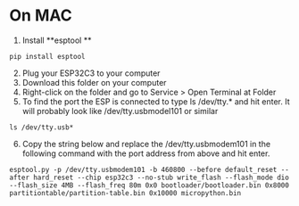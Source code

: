 # On MAC
1. Install **esptool **
  ```
  pip install esptool
 ```
2.  Plug your ESP32C3 to your computer
3.  Download this folder on your computer
4.  Right-click on the folder and go to Service > Open Terminal at Folder
5.  To find the port the ESP is connected to type ls /dev/tty.* and hit enter. It will probably look like /dev/tty.usbmodel101 or similar
   ```
  ls /dev/tty.usb*
  ```
6. Copy the string below and replace the /dev/tty.usbmodem101 in the following command with the port address from above and hit enter. 
```
esptool.py -p /dev/tty.usbmodem101 -b 460800 --before default_reset --after hard_reset --chip esp32c3 --no-stub write_flash --flash_mode dio --flash_size 4MB --flash_freq 80m 0x0 bootloader/bootloader.bin 0x8000 partitiontable/partition-table.bin 0x10000 micropython.bin
```
